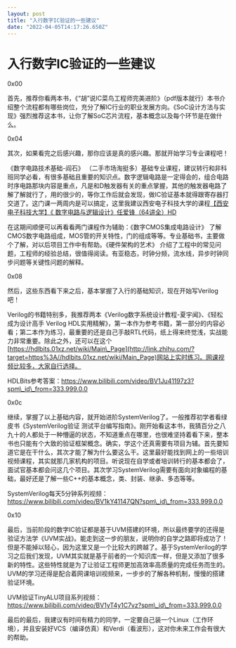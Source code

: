 ```yaml
---
layout: post
title: "入行数字IC验证的一些建议"
date: "2022-04-05T14:17:26.650Z"
---
```

入行数字IC验证的一些建议
=============

0x00

首先，推荐你看两本书，《“胡”说IC菜鸟工程师完美进阶》（pdf版本就行）本书介绍整个流程都有哪些岗位，充分了解IC行业的职业发展方向。《SoC设计方法与实现》强烈推荐这本书，让你了解SoC芯片流程，基本概念以及每个环节是在做什么。

0x04

其次，如果看完之后感兴趣，那你应该是真的感兴趣。那就开始学习专业课程吧！

《数字电路技术基础-阎石》 （二手市场淘挺多）基础专业课程，建议转行和非科班同学必看，有很多基础且重要的知识点。数字逻辑电路是一定得会的，组合电路时序电路那块内容是重点，凡是和D触发器有关的重点掌握，其他的触发器电路了解了解就行了，用的很少的，等你工作后就会发现，做IC验证基本就得跟寄存器打交道了。这门课一两周内是可以搞定，这里我建议西安电子科技大学的课程[【西安电子科技大学】《 数字电路与逻辑设计》任爱锋（64讲全）HD](http://link.zhihu.com/?target=https%3A//www.bilibili.com/video/BV1NE411r7dr%3Ffrom%3Dsearch%26seid%3D11475594093592704410%26spm_id_from%3D333.337.0.0)

在这期间顺便可以再看看两门课程作为辅助：《数字CMOS集成电路设计》 了解CMOS数字电路组成，MOS管的开关特性，门的组成等等。专业基础书，主要做个了解，对以后项目工作中有帮助。《硬件架构的艺术》 介绍了工程中的常见问题，工程师的经验总结，很值得阅读。有亚稳态，时钟分频，流水线，异步时钟同步问题等关键性问题的解释。

0x08

然后，这些东西看下来之后，基本掌握了入行的基础知识，现在开始写Verilog吧！

Verilog的书籍特别多，我推荐两本《Verilog数字系统设计教程-夏宇闻》、《轻松成为设计高手 Verilog HDL实用精解》，第一本作为参考书籍，第一部分的内容必看；第二本作为练习，最重要的还是自己手敲RTL代码，纸上得来终觉浅，实战能力非常重要。除此之外，还可以在这个[https://hdlbits.01xz.net/wiki/Main\_Page](http://link.zhihu.com/?target=https%3A//hdlbits.01xz.net/wiki/Main_Page)网站上实时练习。网课视频比较多，大家自行选择。

HDLBits参考答案：https://www.bilibili.com/video/BV1Ju41197z3?spm\_id\_from=333.999.0.0

0x0c

继续，掌握了以上基础内容，就开始进阶SystemVerilog了。一般推荐初学者看绿皮书《SystemVerilog验证 测试平台编写指南》。刚开始看这本书，我猜百分之八九十的人都处于一种懵逼的状态，不知道重点在哪里，也很难坚持着看下来，整本书也只能有个大致的验证框架概念。确实，学这个还真需要有项目为辅。首先要知道它是在干什么，其次才能了解为什么要这么干。这里最好能找到网上的一些培训视频课程，其实就那几家机构的项目。听说现在自学或者培训转行的基本都会了，面试官基本都会问这几个项目。其次学习SystemVerilog需要有面向对象编程的基础，最好还是了解一些C++的基本概念，类、封装、继承、多态等等。

SystemVerilog每天5分钟系列视频：https://www.bilibili.com/video/BV1kY41147QN?spm\_id\_from=333.999.0.0

0x10

最后，当前阶段的数字IC验证都是基于UVM搭建的环境，所以最终要学的还得是验证方法学《UVM实战》。能走到这一步的朋友，说明你的自学之路即将成功了！但是不能掉以轻心，因为这里又是一个比较大的跨越了。基于SystemVerilog的学习之后我们发现，UVM其实就是基于前者的一个知识库一样，但是又添加了很多新的特性。这些特性就是为了让验证工程师更加高效率高质量的完成任务而生的。UVM的学习还得是配合着网课培训视频来，一步步的了解各种机制，慢慢的搭建验证环境。

UVM验证TinyALU项目系列视频： https://www.bilibili.com/video/BV1yT4y1C7vz?spm\_id\_from=333.999.0.0

最后的最后，我建议有时间有精力的同学，一定要自己装一个Linux（工作环境），并且安装好VCS（编译仿真）和Verdi（看波形），这对你未来工作会有很大的帮助。
